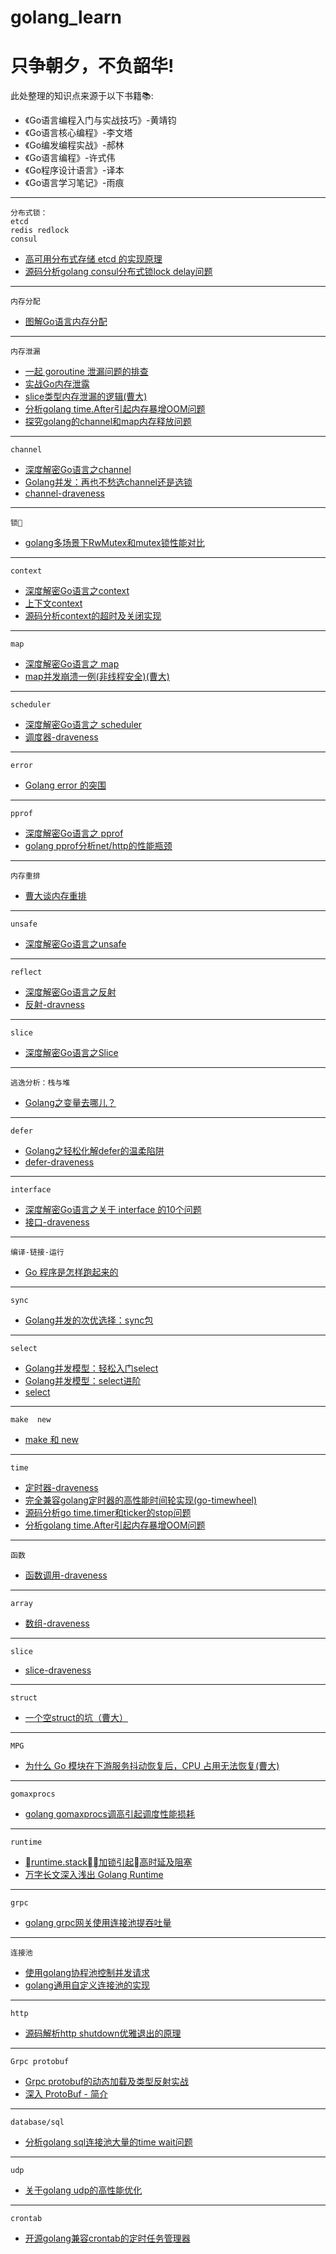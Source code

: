 # golang_learn
# 只争朝夕，不负韶华!

此处整理的知识点来源于以下书籍📚:
* 《Go语言编程入门与实战技巧》-黄靖钧
* 《Go语言核心编程》-李文塔
* 《Go编发编程实战》-郝林
* 《Go语言编程》-许式伟
* 《Go程序设计语言》-译本
* 《Go语言学习笔记》-雨痕

-------
    分布式锁：
    etcd
    redis redlock
    consul
* [高可用分布式存储 etcd 的实现原理](https://draveness.me/etcd-introduction)
* [源码分析golang consul分布式锁lock delay问题](http://xiaorui.cc/2019/05/19/%E6%BA%90%E7%A0%81%E5%88%86%E6%9E%90golang-consul%E5%88%86%E5%B8%83%E5%BC%8F%E9%94%81lock-delay%E9%97%AE%E9%A2%98/)

-------
    内存分配
* [图解Go语言内存分配](https://zhuanlan.zhihu.com/p/59125443)

-------
    内存泄漏
* [一起 goroutine 泄漏问题的排查](https://zhuanlan.zhihu.com/p/100740270)
* [实战Go内存泄露](http://lessisbetter.site/2019/05/18/go-goroutine-leak/)
* [slice类型内存泄漏的逻辑(曹大)](https://xargin.com/logic-of-slice-memory-leak/)
* [分析golang time.After引起内存暴增OOM问题](http://xiaorui.cc/?p=5745)
* [探究golang的channel和map内存释放问题](http://xiaorui.cc/?p=5450)

-------
    channel
* [深度解密Go语言之channel ](https://zhuanlan.zhihu.com/p/74613114)
* [Golang并发：再也不愁选channel还是选锁](http://lessisbetter.site/2019/01/14/golang-channel-and-mutex/)
* [channel-draveness](https://draveness.me/golang/docs/part3-runtime/ch06-concurrency/golang-channel/)

-------
    锁🔐
* [golang多场景下RwMutex和mutex锁性能对比](http://xiaorui.cc/?p=5611)
-------
    context
* [深度解密Go语言之context](https://zhuanlan.zhihu.com/p/68792989)
* [上下文context](https://draveness.me/golang/docs/part3-runtime/ch06-concurrency/golang-context/)
* [源码分析context的超时及关闭实现](http://xiaorui.cc/?p=5604)

-------
    map
* [深度解密Go语言之 map](https://zhuanlan.zhihu.com/p/66676224)
* [map并发崩溃一例(非线程安全)(曹大)](https://xargin.com/map-concurrent-throw/)

-------
    scheduler
* [深度解密Go语言之 scheduler](https://zhuanlan.zhihu.com/p/80853548)
* [调度器-draveness](https://draveness.me/golang/docs/part3-runtime/ch06-concurrency/golang-goroutine/)

-------
    error
* [Golang error 的突围](https://zhuanlan.zhihu.com/p/82985617)

-------
    pprof
* [深度解密Go语言之 pprof](https://zhuanlan.zhihu.com/p/91241270)
* [golang pprof分析net/http的性能瓶颈](http://xiaorui.cc/?p=5577)

-------
    内存重排
* [曹大谈内存重排](https://zhuanlan.zhihu.com/p/69414216)

-------
    unsafe
* [深度解密Go语言之unsafe](https://zhuanlan.zhihu.com/p/67852800)

-------
    reflect
* [深度解密Go语言之反射](https://zhuanlan.zhihu.com/p/64884660)
* [反射-dravness](https://draveness.me/golang/docs/part2-foundation/ch04-basic/golang-reflect/)

-------
    slice
* [深度解密Go语言之Slice](https://zhuanlan.zhihu.com/p/61121325)


-------
    逃逸分析：栈与堆
* [Golang之变量去哪儿？](https://zhuanlan.zhihu.com/p/58065429)

-------
    defer
* [Golang之轻松化解defer的温柔陷阱](https://zhuanlan.zhihu.com/p/56557423)
* [defer-draveness](https://draveness.me/golang/docs/part2-foundation/ch05-keyword/golang-defer/)

-------
    interface
* [深度解密Go语言之关于 interface 的10个问题](https://zhuanlan.zhihu.com/p/63649977)
* [接口-draveness](https://draveness.me/golang/docs/part2-foundation/ch04-basic/golang-interface/)

-------
    编译-链接-运行
* [Go 程序是怎样跑起来的](https://zhuanlan.zhihu.com/p/71993748)

-------

    sync
* [Golang并发的次优选择：sync包](http://lessisbetter.site/2019/01/04/golang-pkg-sync/)

-------
    select
* [Golang并发模型：轻松入门select](http://lessisbetter.site/2018/12/13/golang-slect/)
* [Golang并发模型：select进阶](http://lessisbetter.site/2018/12/17/golang-selete-advance/)
* [select](https://draveness.me/golang/docs/part2-foundation/ch05-keyword/golang-select/)

-------
    make  new
* [make 和 new](https://draveness.me/golang/docs/part2-foundation/ch05-keyword/golang-make-and-new/)

------
    time
* [定时器-draveness](https://draveness.me/golang/docs/part3-runtime/ch06-concurrency/golang-timer/)
* [完全兼容golang定时器的高性能时间轮实现(go-timewheel)](http://xiaorui.cc/2019/09/27/%e5%85%bc%e5%ae%b9golang-time%e5%ae%9a%e6%97%b6%e5%99%a8%e7%9a%84%e6%97%b6%e9%97%b4%e8%bd%ae%e5%ae%9e%e7%8e%b0/)
* [源码分析go time.timer和ticker的stop问题](http://xiaorui.cc/2019/09/09/%e6%ba%90%e7%a0%81%e5%88%86%e6%9e%90go-time-timer%e5%92%8cticker%e7%9a%84stop%e9%97%ae%e9%a2%98/)
* [分析golang time.After引起内存暴增OOM问题](http://xiaorui.cc/?p=5745)

-------
    函数
* [函数调用-draveness](https://draveness.me/golang/docs/part2-foundation/ch04-basic/golang-function-call/)

-------
    array
* [数组-draveness](https://draveness.me/golang/docs/part2-foundation/ch03-datastructure/golang-array/)

-------
    slice
* [slice-draveness](https://draveness.me/golang/docs/part2-foundation/ch03-datastructure/golang-array-and-slice/)

-------
    struct
* [一个空struct的坑（曹大）](https://xargin.com/addr-of-empty-struct-may-not-eq/)

-------
    MPG
* [为什么 Go 模块在下游服务抖动恢复后，CPU 占用无法恢复(曹大)](https://xargin.com/cpu-idle-cannot-recover-after-peak-load/)

-------
    gomaxprocs
* [golang gomaxprocs调高引起调度性能损耗](http://xiaorui.cc/2020/01/11/golang-gomaxprocs%e8%b0%83%e9%ab%98%e5%bc%95%e8%b5%b7%e8%b0%83%e5%ba%a6%e6%80%a7%e8%83%bd%e6%8d%9f%e8%80%97/)

-------
    runtime
* [runtime.stack加锁引起高时延及阻塞](http://xiaorui.cc/2020/01/03/go-runtime-stack%e5%8a%a0%e9%94%81%e5%bc%95%e8%b5%b7%e9%ab%98%e6%97%b6%e5%bb%b6%e5%8f%8a%e9%98%bb%e5%a1%9e/)
* [万字长文深入浅出 Golang Runtime](https://zhuanlan.zhihu.com/p/95056679)

-------
    grpc
    
* [golang grpc网关使用连接池提吞吐量](http://xiaorui.cc/2019/08/13/golang-grpc%e7%bd%91%e5%85%b3%e7%94%a8%e8%bf%9e%e6%8e%a5%e6%b1%a0%e6%8f%90%e9%ab%98%e5%90%9e%e5%90%90%e9%87%8f/)

-------
    连接池
* [使用golang协程池控制并发请求](http://xiaorui.cc/2019/05/24/%e4%bd%bf%e7%94%a8golang%e5%8d%8f%e7%a8%8b%e6%b1%a0%e6%8e%a7%e5%88%b6%e5%b9%b6%e5%8f%91%e8%af%b7%e6%b1%82/)
* [golang通用自定义连接池的实现](http://xiaorui.cc/?p=5434)

-------
    http
* [源码解析http shutdown优雅退出的原理](http://xiaorui.cc/?p=5803)
-------
    Grpc protobuf
* [Grpc protobuf的动态加载及类型反射实战](http://xiaorui.cc/2019/04/01/grpc-protobuf%e7%9a%84%e5%8a%a8%e6%80%81%e5%8a%a0%e8%bd%bd%e5%8f%8a%e7%b1%bb%e5%9e%8b%e5%8f%8d%e5%b0%84%e5%ae%9e%e6%88%98/)
* [深入 ProtoBuf - 简介](https://www.jianshu.com/p/a24c88c0526a)

-------
    database/sql
* [分析golang sql连接池大量的time wait问题](http://xiaorui.cc/?p=5771)

-------
    udp
* [关于golang udp的高性能优化](http://xiaorui.cc/?p=5684)

-------
    crontab
* [开源golang兼容crontab的定时任务管理器](http://xiaorui.cc/?p=5625)